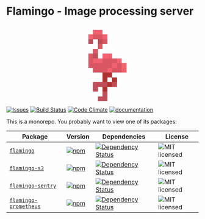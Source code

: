 # Flamingo - Image processing server

<div style="text-align:center">
  <img style="width: 200px;image-rendering: -moz-crisp-edges;image-rendering: -o-crisp-edges;image-rendering: -webkit-optimize-contrast;-ms-interpolation-mode: nearest-neighbor;image-rendering: pixelated;" src="data:image/png;base64,iVBORw0KGgoAAAANSUhEUgAAABAAAAAQCAYAAAAf8/9hAAAAuElEQVQ4jbWRMQqDQBBFnyGVSJpUkj72e4/UphUP4FlyAEkteIecIPZeQAlYiW67qTagzKIo+eWy78+fP/Av9Ulm+iQzS/88F9zqAYDQDzg9H+I/gIP0+O4+REXuNXrEGm1SHaeLK+yGxRXqODWNHoHlMsVy6jg1oR8ATDqQChUTWHAOt3pgnkY0iIp8MsXCm1QqZUqltl/Dwi6Towt83e4/oARzvlyhqtZPtga74s+TSHKecQ0M8AXIOlSRGTKPKQAAAABJRU5ErkJggg==" alt="">
</div>

[![Issues](https://img.shields.io/github/issues/piobyte/flamingo.svg)](https://github.com/piobyte/flamingo/issues)
[![Build Status](https://travis-ci.org/piobyte/flamingo.png?branch=master)](https://travis-ci.org/piobyte/flamingo)
[![Code Climate](https://codeclimate.com/github/piobyte/flamingo.png)](https://codeclimate.com/github/piobyte/flamingo)
[![documentation](https://inch-ci.org/github/piobyte/flamingo.svg?branch=master)](https://inch-ci.org/github/piobyte/flamingo)

This is a monorepo. You probably want to view one of its packages:

| Package | Version | Dependencies | License
|--------|-------|------------|-----|
| [`flamingo`](./packages/flamingo) | [![npm](https://img.shields.io/npm/v/flamingo.svg?style=flat-square)](https://www.npmjs.com/package/flamingo) | [![Dependency Status](https://david-dm.org/piobyte/flamingo.svg?path=packages/flamingo&style=flat-square)](https://david-dm.org/piobyte/flamingo?path=packages/flamingo) | ![MIT licensed](https://img.shields.io/github/license/piobyte/flamingo.svg) |
| [`flamingo-s3`](./packages/flamingo-s3) | [![npm](https://img.shields.io/npm/v/flamingo-s3.svg?style=flat-square)](https://www.npmjs.com/package/flamingo-s3) | [![Dependency Status](https://david-dm.org/piobyte/flamingo.svg?path=packages/flamingo-s3&style=flat-square)](https://david-dm.org/piobyte/flamingo?path=packages/flamingo-s3) | ![MIT licensed](https://img.shields.io/github/license/piobyte/flamingo-s3.svg) |
| [`flamingo-sentry`](./packages/flamingo-sentry) | [![npm](https://img.shields.io/npm/v/flamingo-sentry.svg?style=flat-square)](https://www.npmjs.com/package/flamingo-sentry) | [![Dependency Status](https://david-dm.org/piobyte/flamingo.svg?path=packages/flamingo-s3&style=flat-square)](https://david-dm.org/piobyte/flamingo?path=packages/flamingo-s3) | ![MIT licensed](https://img.shields.io/github/license/piobyte/flamingo-sentry.svg) |
| [`flamingo-prometheus`](./packages/flamingo-prometheus) | [![npm](https://img.shields.io/npm/v/flamingo-prometheus.svg?style=flat-square)](https://www.npmjs.com/package/flamingo-prometheus) | [![Dependency Status](https://david-dm.org/piobyte/flamingo.svg?path=packages/flamingo-prometheus&style=flat-square)](https://david-dm.org/piobyte/flamingo?path=packages/flamingo-prometheus) | ![MIT licensed](https://img.shields.io/github/license/piobyte/flamingo-prometheus.svg) |
